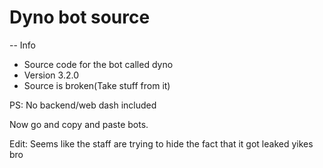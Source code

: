# Dyno bot source

-- Info
- Source code for the bot called dyno
- Version 3.2.0
- Source is broken(Take stuff from it)

PS: No backend/web dash included

Now go and copy and paste bots.

Edit: Seems like the staff are trying to hide the fact that it got leaked yikes bro
